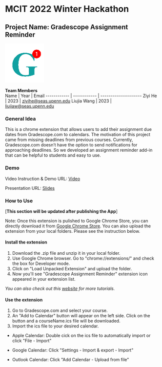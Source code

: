 # MCIT 2022 Winter Hackathon   
## Project Name: Gradescope Assignment Reminder
![](Images/G_128.png)

**Team Members**    
Name         | Year         | Email
------------ | ------------ | ---------------------
Ziyi He      | 2023         | ziyihe@seas.upenn.edu
Liujia Wang  | 2023         | liujiaw@seas.upenn.edu


### General Idea
This is a chrome extension that allows users to add their assignment due dates from Gradescope.com to calendars. The motivation of this project came from missing deadlines from previous courses. Currently, Gradescope.com doesn’t have the option to send notifications for approaching deadlines. So we developed an assignment reminder add-in that can be helpful to students and easy to use. 


### Demo

Video Instruction & Demo URL: [Video](https://youtu.be/1rSFJ429gH0)

Presentation URL: [Slides](https://docs.google.com/presentation/d/1KlZxNRnTZnn7JLoF7JwZHm_G5spL6CXoyamE_7rDni0/edit#slide=id.g10e770a5ae8_1_23)


### How to Use

 [**This section will be updated after publishing the App**] 

Note: Once this extension is pulished to Google Chrome Store, you can directly download it from [Google Chrome Store](https://chrome.google.com/webstore/category/extensions). You can also upload the extension from your local folders. Please see the instruction below.

#### Install the extension
1. Download the .zip file and unzip it in your local folder.
2. Use Google Chrome browser. Go to "chrome://extensions/" and check the box for Developer mode.
3. Click on "Load Unpacked Extension" and upload the folder.
4. Now you'll see "Gradescope Assignment Reminder" extension icon appeared in your extension list. 

*You can also check out this [website](https://bashvlas.com/blog/install-chrome-extension-in-developer-mode) for more tutorials.*

#### Use the extension
1. Go to Gradescope.com and select your course.
2. An "Add to Calendar" button will appear on the left side. Click on the button and a courseName.ics file will be downloaded.
3. Import the ics file to your desired calendar.

  - Apple Calendar: Double cick on the ics file to automatically import or click "File - Import"
  <!-- ![](Images/Apple%20Calendar.svg) -->
  - Google Calendar: Click "Settings - Import & export - Import"
  <!-- ![](Images/Google%20Calendar.svg)-->
  - Outlook Calendar: Click "Add Calendar - Upload from file"
   <!--![](Images/Outlook%20Calendar.svg)-->


